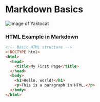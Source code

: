 # Markdown Basics
![Image of Yaktocat](https://octodex.github.com/images/yaktocat.png)
###  HTML Example in Markdown

```html
<!-- Basic HTML structure -->
<!DOCTYPE html>
<html>
  <head>
    <title>My First Page</title>
  </head>
  <body>
    <h1>Hello, world!</h1>
    <p>This is a paragraph in HTML.</p>
  </body>
</html>

